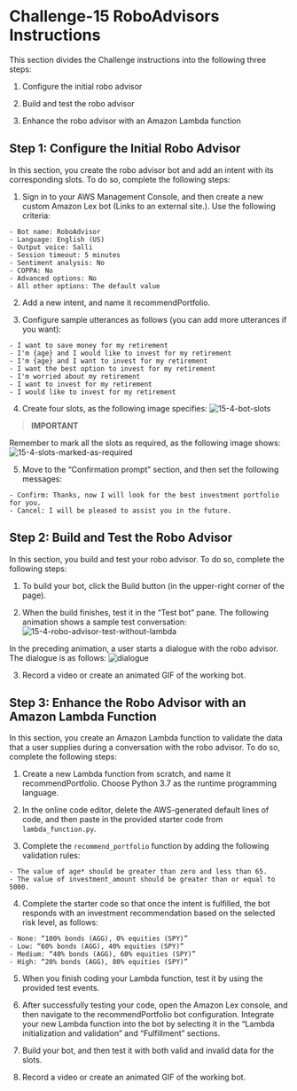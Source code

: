 # **Challenge-15 RoboAdvisors Instructions**
This section divides the Challenge instructions into the following three steps:

  1. Configure the initial robo advisor

  2. Build and test the robo advisor

  3. Enhance the robo advisor with an Amazon Lambda function

## **Step 1: Configure the Initial Robo Advisor**
In this section, you create the robo advisor bot and add an intent with its corresponding slots. To do so, complete the following steps:

  1. Sign in to your AWS Management Console, and then create a new custom Amazon Lex bot (Links to an external site.). Use the following criteria:

    - Bot name: RoboAdvisor
    - Language: English (US)
    - Output voice: Salli
    - Session timeout: 5 minutes
    - Sentiment analysis: No
    - COPPA: No
    - Advanced options: No
    - All other options: The default value

  2. Add a new intent, and name it recommendPortfolio.

  3. Configure sample utterances as follows (you can add more utterances if you want):

    - I want to save money for my retirement
    - I'm {age} and I would like to invest for my retirement
    - I'm {age} and I want to invest for my retirement
    - I want the best option to invest for my retirement
    - I'm worried about my retirement
    - I want to invest for my retirement
    - I would like to invest for my retirement

  4. Create four slots, as the following image specifies:
![15-4-bot-slots](https://user-images.githubusercontent.com/103230949/181870158-40e22942-5214-425f-8848-551023cf65ee.png)

> **IMPORTANT**

Remember to mark all the slots as required, as the following image shows:
![15-4-slots-marked-as-required](https://user-images.githubusercontent.com/103230949/181870171-b712ae43-32da-4f8e-861f-80003a7a903b.png)

  5. Move to the “Confirmation prompt” section, and then set the following messages:

    - Confirm: Thanks, now I will look for the best investment portfolio for you.
    - Cancel: I will be pleased to assist you in the future.

## **Step 2: Build and Test the Robo Advisor**
In this section, you build and test your robo advisor. To do so, complete the following steps:

  1. To build your bot, click the Build button (in the upper-right corner of the page).

  2. When the build finishes, test it in the “Test bot” pane. The following animation shows a sample test conversation:
![15-4-robo-advisor-test-without-lambda](https://user-images.githubusercontent.com/103230949/181870184-807b2be9-73f0-4768-89e7-68ef846473dc.gif)


In the preceding animation, a user starts a dialogue with the robo advisor. The dialogue is as follows:
![dialogue](https://user-images.githubusercontent.com/103230949/181870198-13561adc-11b6-4c29-8e00-88873f636f0d.png)

  3. Record a video or create an animated GIF of the working bot.

## **Step 3: Enhance the Robo Advisor with an Amazon Lambda Function**
In this section, you create an Amazon Lambda function to validate the data that a user supplies during a conversation with the robo advisor. To do so, complete the following steps:

  1. Create a new Lambda function from scratch, and name it recommendPortfolio. Choose Python 3.7 as the runtime programming language.

  2. In the online code editor, delete the AWS-generated default lines of code, and then paste in the provided starter code from ```lambda_function.py```.

  3. Complete the ```recommend_portfolio``` function by adding the following validation rules:

    - The value of age* should be greater than zero and less than 65.
    - The value of investment_amount should be greater than or equal to 5000.

  4. Complete the starter code so that once the intent is fulfilled, the bot responds with an investment recommendation based on the selected risk level, as follows:

    - None: “100% bonds (AGG), 0% equities (SPY)”
    - Low: “60% bonds (AGG), 40% equities (SPY)”
    - Medium: “40% bonds (AGG), 60% equities (SPY)”
    - High: “20% bonds (AGG), 80% equities (SPY)”

  5. When you finish coding your Lambda function, test it by using the provided test events.

  6. After successfully testing your code, open the Amazon Lex console, and then navigate to the recommendPortfolio bot configuration. Integrate your new Lambda function into the bot by selecting it in the “Lambda initialization and validation” and “Fulfillment” sections.

  7. Build your bot, and then test it with both valid and invalid data for the slots.

  8. Record a video or create an animated GIF of the working bot.
